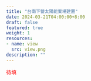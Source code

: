 ```yaml
---
title: "台南下營太陽能案場建置"
date: 2024-03-21T04:00:00+8:00
draft: false
featured: true
weight: 1
resources: 
- name: view
  src: view.png
description: ""
---
```


<font color=red>待填</font>

